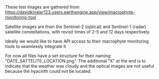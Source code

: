 These test images are gathered from:
https://davidkinsler123.users.earthengine.app/view/macrophyte-monitoring-tool

Satellite images are from the Sentinel-2 (optical) and Sentinel-1 (radar) satellite constellations, with revisit times of 2-5 and 12 days respectively.

Ideally we would like to have API access to their macrophyte monitoring tools to seamlessly integrate it

For now all files have a set structure for their naming: "DATE_SATTELITE_LOCATION.png". The additional "X" at the end is to indicate that the weather was cloudy and the optical images are not useful because the hyacinth could not be located.
